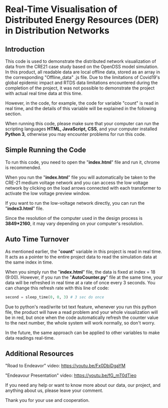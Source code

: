 # Real-Time Visualisation of Distributed Energy Resources (DER) in Distribution Networks

## Introduction
This code is used to demonstrate the distributed network visualization of data from the CRE21 case study based on the OpenDSS model simulation. In this product, all readable data are local offline data, stored as an array in the corresponding "Offline_data" .js file. Due to the limitations of Covid19's global epidemic impact and RTDS data limitations encountered during the completion of the project, it was not possible to demonstrate the project with actual real time data at this time.

However, in the code, for example, the code for variable "count" is read in real time, and the details of this variable will be explained in the following section.

When running this code, please make sure that your computer can run the scripting languages **HTML, JavaScript, CSS**, and your computer installed **Python 3**, otherwise you may encounter problems for run this code.

## Simple Running the Code
To run this code, you need to open the "**index.html**" file and run it, chrome is recommended.

When you run the "**index.html**" file you will automatically be taken to the CRE-21 medium voltage network and you can access the low voltage network by clicking on the load arrows connected with each transformer to activate the low voltage preview window.

If you want to run the low-voltage network directly, you can run the "**index3.html**" file.

Since the resolution of the computer used in the design process is **3849*2160**, it may vary depending on your computer's resolution.

## Auto Time Turnover
As mentioned earlier, the "**count**" variable in this project is read in real time. It acts as a pointer to the entire project data to read the simulation data at the same index in time.

When you simply run the "**index.html**" file, the data is fixed at index = 18 (9:00). However, if you run the "**AutoCounter.py**" file at the same time, your data will be refreshed in real time at a rate of once every 3 seconds. You can change this refresh rate with this line of code:

```python
second = sleep_time(0, 0, 3) # 3 sec do once
```

Due to python's read/write txt text feature, whenever you run this python file, the product will have a read problem and your whole visualization will be in red, but once when the code automatically refresh the counter value to the next number, the whole system will work normally, so don't worry.

In the future, the same approach can be applied to other variables to make data readings real-time.

## Additional Resources
"Road to Endeavor" video: https://youtu.be/Fx0DbiDgaYM

"Endeavour Presentation" video: https://youtu.be/fG_mT0dTieo

If you need any help or want to know more about our data, our project, and anything about us, please leave your comment.

Thank you for your use and cooperation.

